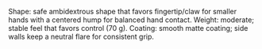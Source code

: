 Shape: safe ambidextrous shape that favors fingertip/claw for smaller hands with a centered hump for balanced hand contact.
Weight: moderate; stable feel that favors control (70 g).
Coating: smooth matte coating; side walls keep a neutral flare for consistent grip.
